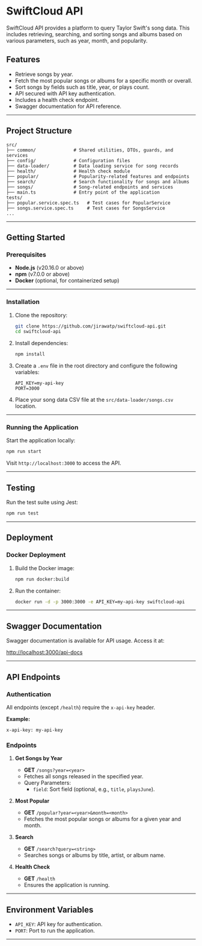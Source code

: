 
# SwiftCloud API

SwiftCloud API provides a platform to query Taylor Swift's song data. This includes retrieving, searching, and sorting songs and albums based on various parameters, such as year, month, and popularity.

## Features

- Retrieve songs by year.
- Fetch the most popular songs or albums for a specific month or overall.
- Sort songs by fields such as title, year, or plays count.
- API secured with API key authentication.
- Includes a health check endpoint.
- Swagger documentation for API reference.

---

## Project Structure

```plaintext
src/
├── common/              # Shared utilities, DTOs, guards, and services
├── config/              # Configuration files
├── data-loader/         # Data loading service for song records
├── health/              # Health check module
├── popular/             # Popularity-related features and endpoints
├── search/              # Search functionality for songs and albums
├── songs/               # Song-related endpoints and services
├── main.ts              # Entry point of the application
tests/
├── popular.service.spec.ts   # Test cases for PopularService
├── songs.service.spec.ts     # Test cases for SongsService
...
```

---

## Getting Started

### Prerequisites

- **Node.js** (v20.16.0 or above)
- **npm** (v7.0.0 or above)
- **Docker** (optional, for containerized setup)

---

### Installation

1. Clone the repository:

   ```bash
   git clone https://github.com/jirawatp/swiftcloud-api.git
   cd swiftcloud-api
   ```

2. Install dependencies:

   ```bash
   npm install
   ```

3. Create a `.env` file in the root directory and configure the following variables:

   ```plaintext
   API_KEY=my-api-key
   PORT=3000
   ```

4. Place your song data CSV file at the `src/data-loader/songs.csv` location.

---

### Running the Application

Start the application locally:

```bash
npm run start
```

Visit `http://localhost:3000` to access the API.

---

## Testing

Run the test suite using Jest:

```bash
npm run test
```

---

## Deployment

### Docker Deployment

1. Build the Docker image:

   ```bash
   npm run docker:build
   ```

2. Run the container:

   ```bash
   docker run -d -p 3000:3000 -e API_KEY=my-api-key swiftcloud-api
   ```

---

## Swagger Documentation

Swagger documentation is available for API usage. Access it at:

[http://localhost:3000/api-docs](http://localhost:3000/api-docs)

---

## API Endpoints

### Authentication

All endpoints (except `/health`) require the `x-api-key` header.

**Example:**

```plaintext
x-api-key: my-api-key
```

### Endpoints

1. **Get Songs by Year**
   - **GET** `/songs?year=<year>`
   - Fetches all songs released in the specified year.
   - Query Parameters:
     - `field`: Sort field (optional, e.g., `title`, `playsJune`).

2. **Most Popular**
   - **GET** `/popular?year=<year>&month=<month>`
   - Fetches the most popular songs or albums for a given year and month.

3. **Search**
   - **GET** `/search?query=<string>`
   - Searches songs or albums by title, artist, or album name.

4. **Health Check**
   - **GET** `/health`
   - Ensures the application is running.

---

## Environment Variables

- `API_KEY`: API key for authentication.
- `PORT`: Port to run the application.

---
